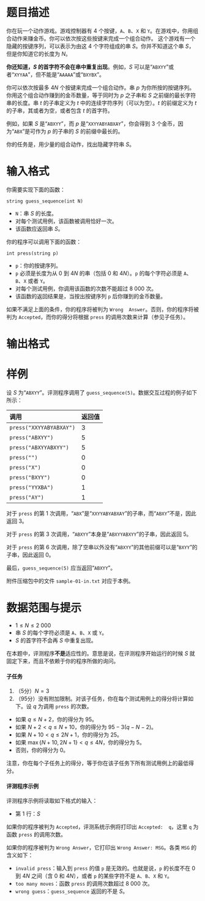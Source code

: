 
# 题目描述

你在玩一个动作游戏。游戏控制器有 $4$ 个按键，`A`、`B`、`X` 和 `Y`。在游戏中，你用组合动作来赚金币。你可以依次按这些按键来完成一个组合动作。
这个游戏有一个隐藏的按键序列，可以表示为由这 $4$ 个字符组成的串 $S$。你并不知道这个串 $S$，但是你知道它的长度为 $N$。

**你还知道，$S$ 的首字符不会在串中重复出现**。例如，$S$ 可以是“`ABXYY`”或者“`XYYAA`”，但不能是“`AAAAA`”或“`BXYBX`”。

你可以依次按最多 $4N$ 个按键来完成一个组合动作。串 $p$ 为你所按的按键序列。你用这个组合动作赚到的金币数量，等于同时为 $p$ 之子串和 $S$ 之前缀的最长字符串的长度。串 $t$ 的子串定义为 $t$ 中的连续字符序列（可以为空）。$t$ 的前缀定义为 $t$ 的子串，其或者为空，或者包含 $t$ 的首字符。

例如，如果 $S$ 是“`ABXYY`”，而 $p$ 是“`XXYYABYABXAY`”，你会得到 $3$ 个金币，因为“`ABX`”是可作为 $p$ 的子串的 $S$ 的前缀中最长的。

你的任务是，用少量的组合动作，找出隐藏字符串 $S$。


# 输入格式

你需要实现下面的函数：

```
string guess_sequence(int N)
```

* `N`：串 $S$ 的长度。
* 对每个测试用例，该函数被调用恰好一次。
* 该函数应返回串 $S$。

你的程序可以调用下面的函数：

```
int press(string p)
```

* `p`：你的按键序列。
* `p` 必须是长度为从 $0$ 到 $4N$ 的串（包括 $0$ 和 $4N$）。`p` 的每个字符必须是 `A`、`B`、`X` 或者 `Y`。
* 对每个测试用例，你调用该函数的次数不能超过 $8\ 000$ 次。
* 该函数的返回结果是，当按出按键序列 `p` 后你赚到的金币数量。

如果不满足上面的条件，你的程序将被判为 `Wrong  Answer`。否则，你的程序将被判为 `Accepted`，而你的得分将根据 `press` 的调用次数来计算（参见子任务）。

# 输出格式



# 样例

设 $S$ 为“`ABXYY`”。评测程序调用了 `guess_sequence(5)`。数据交互过程的例子如下所示：

|调用|返回值|
|:-|:-|
|`press("XXYYABYABXAY")`|$3$|
|`press("ABXYY")`|$5$|
|`press("ABXYYABXYY")`|$5$|
|`press("")`|$0$|
|`press("X")`|$0$|
|`press("BXYY")`|$0$|
|`press("YYXBA")`|$1$|
|`press("AY")`|$1$|

对于 `press` 的第 $1$ 次调用，“`ABX`”是“`XXYYABYABXAY`”的子串，而“`ABXY`”不是，因此返回 $3$。

对于 `press` 的第 $3$ 次调用，“`ABXYY`”本身是“`ABXYYABXYY`”的子串，因此返回 $5$。

对于 `press` 的第 $6$ 次调用，除了空串以外没有“`ABXYY`”的其他前缀可以是“`BXYY`”的子串，因此返回 $0$。

最后，`guess_sequence(5)` 应当返回“`ABXYY`”。

附件压缩包中的文件 `sample-01-in.txt` 对应于本例。

# 数据范围与提示

* $1\le N\le 2\ 000$
* 串 $S$ 的每个字符必须是 `A`、`B`、`X` 或 `Y`。
* $S$ 的首字符不会再 $S$ 中重复出现。

在本题中，评测程序**不是**适应性的。意思是说，在评测程序开始运行的时候 $S$ 就固定下来，而且不依赖于你的程序所做的询问。

#### 子任务

1. （5分）$N=3$
2. （95分）没有附加限制。对该子任务，你在每个测试用例上的得分将计算如下。设 $q$ 为调用 `press` 的次数。
 * 如果 $q\le N+2$，你的得分为 $95$。
 * 如果 $N+2<q\le N+10$，你的得分为 $95-3(q-N-2)$。
 * 如果 $N+10<q\le 2N+1$，你的得分为 $25$。
 * 如果 $\max\{N+10,2N+1\}<q\le 4N$，你的得分为 $5$。
 * 否则，你的得分为 $0$。

注意，你在每个子任务上的得分，等于你在该子任务下所有测试用例上的最低得分。

#### 评测程序示例

评测程序示例将读取如下格式的输入：

* 第 $1$ 行：$S$

如果你的程序被判为 `Accepted`，评测系统示例将打印出 `Accepted:  q`，这里 `q` 为函数 `press` 的调用次数。

如果你的程序被判为 `Wrong Answer`，它打印出 `Wrong Answer: MSG`。各类 `MSG` 的含义如下：

* `invalid press`：输入到 `press` 的值 `p` 是无效的。也就是说，`p` 的长度不在 $0$ 到 $4N$ 之间（含 $0$ 和 $4N$），或者 `p` 的某些字符不是 `A`、`B`、`X` 和 `Y`。
* `too many moves`：函数 `press` 的调用次数超过 $8\ 000$ 次。
* `wrong guess`：`guess_sequence` 返回的不是 $S$。

